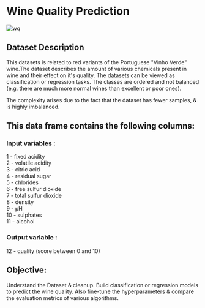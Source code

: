 # Wine Quality Prediction
![wq](https://user-images.githubusercontent.com/108439954/219056089-a5460af1-3047-4054-8584-3c7ae6c4ec46.jpg)

## Dataset Description
This datasets is related to red variants of the Portuguese "Vinho Verde" wine.The dataset describes the amount of various chemicals present in wine and their effect on it's quality. The datasets can be viewed as classification or regression tasks. The classes are ordered and not balanced (e.g. there are much more normal wines than excellent or poor ones).  

The complexity arises due to the fact that the dataset has fewer samples, & is highly imbalanced.

## This data frame contains the following columns:
### Input variables :
1 - fixed acidity  
2 - volatile acidity  
3 - citric acid  
4 - residual sugar  
5 - chlorides  
6 - free sulfur dioxide  
7 - total sulfur dioxide  
8 - density  
9 - pH  
10 - sulphates  
11 - alcohol  
### Output variable :
12 - quality (score between 0 and 10)

## Objective:
Understand the Dataset & cleanup.
Build classification or regression models to predict the wine quality.
Also fine-tune the hyperparameters & compare the evaluation metrics of various algorithms.
